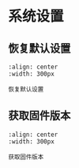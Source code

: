 # 系统设置

## 恢复默认设置

```{figure} ../../media/S_CMD_FFFF.png
:align: center
:width: 300px

恢复默认设置
```

## 获取固件版本
```{figure} ../../media/T_OUT_CVER.png
:align: center
:width: 300px

获取固件版本
```
